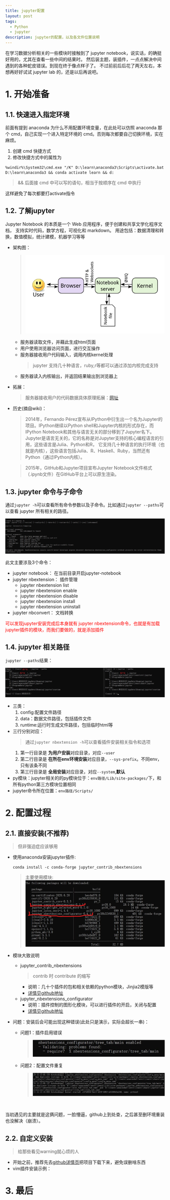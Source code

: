 ```yaml
---
title: jupyter配置
layout: post
tags:
  - Python
  - jupyter
description: jupyter的配置，以及各文件位置说明
---
```


在学习数据分析相关的一些模块时接触到了 jupyter notebook，说实话，的确挺好用的，尤其在查看一些中间的结果时。
然后装主题，装插件，一点点解决中间遇到的各种蛇皮错误。到现在终于像点样子了。
不过前前后后花了两天左右，本想再好好试试 jupyter lab 的，还是以后再说吧。

<!-- more -->

# 1. 开始准备

## 1.1. 快速进入指定环境

前面有提到 anaconda 为什么不用配置环境变量，在此处可以仿照 anaconda 那个 cmd，自己实现一个进入特定环境的 cmd。否则每次都要自己切换环境，实在麻烦。

1. 创建 cmd 快捷方式
2. 修改快捷方式中的属性为

```
%windir%\System32\cmd.exe "/K" D:\learn\anaconda3\Scripts\activate.bat D:\learn\anaconda3 && conda activate learn && d:
```

> && 后面接 cmd 中可以写的语句，相当于按顺序在 cmd 中执行

这样避免了每次都要打activate指令

## 1.2. 了解jupyter

Jupyter Notebook 的本质是一个 Web 应用程序，便于创建和共享文学化程序文档，
支持实时代码，数学方程，可视化和 markdown。 用途包括：数据清理和转换，数值模拟，统计建模，机器学习等等

- 架构图：
  > ![](../images/jupyter-ns-3.png)
  - 服务器读取文件，并藉此生成html页面
  - 用户使用浏览器访问页面，进行交互操作
  - 服务器接收用户代码输入，调用内核kernel处理
    > jupyter 支持几十种语言，ruby,r等都可以通过添加内核完成支持
  - 服务器读入内核输出，并返回结果输出到浏览器上

- 拓展：
  > 服务器接收用户的代码数据具体原理拓展：[网址](https://www.cnblogs.com/wuyongqiang/p/8040225.html)

- 历史(摘自wiki)：
  > 2014年，Fernando Pérez宣布从IPython中衍生出一个名为Jupyter的项目。IPython继续以Python shell和Jupyter内核的形式存在，而IPython Notebook和其他与语言无关的部分移到了Jupyter名下。Jupyter是语言无关的，它的名称是对Jupyter支持的核心编程语言的引用，这些语言是Julia、Python和R， 它支持几十种语言的执行环境（也就是内核），这些语言包括Julia、R、Haskell、Ruby，当然还有Python（通过IPython内核）。

  > 2015年，GitHub和Jupyter项目宣布Jupyter Notebook文件格式（.ipynb文件）在GitHub平台上可以原生渲染。

## 1.3. jupyter 命令与子命令

通过`jupyter -h`可以查看所有命令参数以及子命令。比如通过`jupyter --paths`可以查看 jupyter 所有相关的路径。

![](../images/jupyter-ns-2.jpg)

此文主要涉及3个命令：
- jupyter notebook： 在当前目录开启jupyter-notebook
- jupyter nbextension： 插件管理
  - jupyter nbextension list
  - jupyter nbextension enable
  - jupyter nbextension disable
  - jupyter nbextension install
  - jupyter nbextension uninstall
- jupyter nbconvert： 文档转换

<p style="color:red">可以发现jupyter安装完成后本身就有 jupyter nbextension命令，也就是有加载jupyter插件的模块，而我们要做的，就是添加插件</p>

## 1.4. jupyter 相关路径

`jupyter --paths`结果：

![](../images/jupyter-ns-1.jpg)

- 三类：
  1. config:配置文件路径
  2. data：数据文件路径，包括插件文件
  3. runtime:运行时生成文件路径，包括临时html等
- 三行分别对应：
  > 通过`jupyter nbextension -h`可以查看插件安装相关指令和选项
  1. 第一行目录是 **为用户安装**对应目录，对应`--user`
  2. 第二行目录是 **在所在env环境安装**对应目录，`--sys-prefix`。不同env，只有该条不同
  3. 第三行目录是 **全局安装**对应目录，对应`--system`,**默认**
- py模块：jupyter相关的的py模块位于：`env路径/Lib/site-packages/`下，和所有python第三方模块位置相同
- jupyter命令所在位置：`env路径/Scripts/`

# 2. 配置过程

## 2.1. 直接安装(不推荐)

> 但非强迫症应该够用

- 使用anaconda安装jupyter插件:
  ```
  conda install -c conda-forge jupyter_contrib_nbextensions
  ```
  > 主要使用模块:
  > ![](../images/jupyter-ns-7.jpg)
- 模块大致说明
  - jupyter_contrib_nbextensions
    > contrib 时 contribute 的缩写
    - 说明：几十个插件的包和相关依赖的python模块，Jinjia2模版等
    - [详情见github地址](https://github.com/ipython-contrib/jupyter_contrib_nbextensions)
  - jupyter_nbextensions_configurator
    - 说明：插件控制的图形化模块，可以进行插件的开启，关闭与配置
    - [详情见github地址](https://github.com/Jupyter-contrib/jupyter_nbextensions_configurator)

- 问题：安装后会可能出现这种错误(此处只是演示，实际会超长一串)：
  - 问题1：插件启用错误
    > ![](../images/jupyter-ns-4.jpg)
  - 问题2：配置文件重复
    > ![](../images/jupyter-ns-5.jpg)

<br>

当初遇见的主要就是这俩问题，一脸懵逼，github上到处查，之后甚至删环境重装也没解决（崩溃）。

## 2.2. 自定义安装

> 给那些看见warning就心烦的人

- 开始之前，推荐先去[github详情页](https://github.com/ipython-contrib/jupyter_contrib_nbextensions)把项目下载下来，避免误删啥东西
- vim插件安装示例：


# 3. 最后



